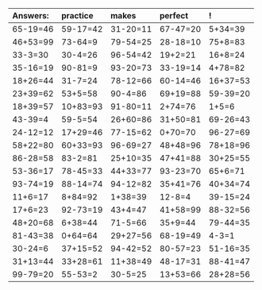 | Answers: | practice | makes | perfect | ! |
| :--- | :--- | :--- | :--- | :--- |
| 65-19=46 | 59-17=42 | 31-20=11 | 67-47=20 | 5+34=39 | 
| 46+53=99 | 73-64=9 | 79-54=25 | 28-18=10 | 75+8=83 | 
| 33-3=30 | 30-4=26 | 96-54=42 | 19+2=21 | 16+8=24 | 
| 35-16=19 | 90-81=9 | 93-20=73 | 33-19=14 | 4+78=82 | 
| 18+26=44 | 31-7=24 | 78-12=66 | 60-14=46 | 16+37=53 | 
| 23+39=62 | 53+5=58 | 90-4=86 | 69+19=88 | 59-39=20 | 
| 18+39=57 | 10+83=93 | 91-80=11 | 2+74=76 | 1+5=6 | 
| 43-39=4 | 59-5=54 | 26+60=86 | 31+50=81 | 69-26=43 | 
| 24-12=12 | 17+29=46 | 77-15=62 | 0+70=70 | 96-27=69 | 
| 58+22=80 | 60+33=93 | 96-69=27 | 48+48=96 | 78+18=96 | 
| 86-28=58 | 83-2=81 | 25+10=35 | 47+41=88 | 30+25=55 | 
| 53-36=17 | 78-45=33 | 44+33=77 | 93-23=70 | 65+6=71 | 
| 93-74=19 | 88-14=74 | 94-12=82 | 35+41=76 | 40+34=74 | 
| 11+6=17 | 8+84=92 | 1+38=39 | 12-8=4 | 39-15=24 | 
| 17+6=23 | 92-73=19 | 43+4=47 | 41+58=99 | 88-32=56 | 
| 48+20=68 | 6+38=44 | 71-5=66 | 35+9=44 | 79-44=35 | 
| 81-43=38 | 0+64=64 | 29+27=56 | 68-19=49 | 4-3=1 | 
| 30-24=6 | 37+15=52 | 94-42=52 | 80-57=23 | 51-16=35 | 
| 31+13=44 | 33+28=61 | 11+38=49 | 48-17=31 | 88-41=47 | 
| 99-79=20 | 55-53=2 | 30-5=25 | 13+53=66 | 28+28=56 | 

